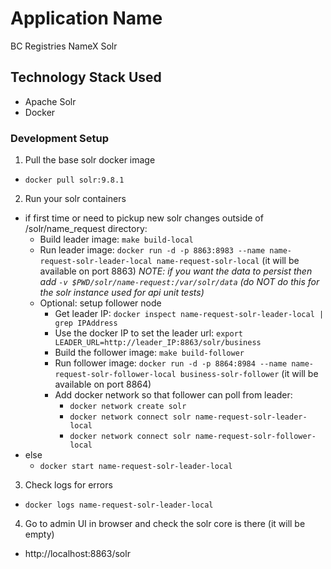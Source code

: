 # Application Name

BC Registries NameX Solr

## Technology Stack Used

- Apache Solr
- Docker

### Development Setup

1. Pull the base solr docker image

- `docker pull solr:9.8.1`

2. Run your solr containers

- if first time or need to pickup new solr changes outside of /solr/name_request directory:
  - Build leader image: `make build-local`
  - Run leader image: `docker run -d -p 8863:8983 --name name-request-solr-leader-local name-request-solr-local` (it will be available on port 8863)
    _NOTE: if you want the data to persist then add `-v $PWD/solr/name-request:/var/solr/data` (do NOT do this for the solr instance used for api unit tests)_
  - Optional: setup follower node
    - Get leader IP: `docker inspect name-request-solr-leader-local | grep IPAddress`
    - Use the docker IP to set the leader url: `export LEADER_URL=http://leader_IP:8863/solr/business`
    - Build the follower image: `make build-follower`
    - Run follower image: `docker run -d -p 8864:8984 --name name-request-solr-follower-local business-solr-follower` (it will be available on port 8864)
    - Add docker network so that follower can poll from leader:
      - `docker network create solr`
      - `docker network connect solr name-request-solr-leader-local`
      - `docker network connect solr name-request-solr-follower-local`
- else
  - `docker start name-request-solr-leader-local`

3. Check logs for errors

- `docker logs name-request-solr-leader-local`

4. Go to admin UI in browser and check the solr core is there (it will be empty)

- http://localhost:8863/solr
